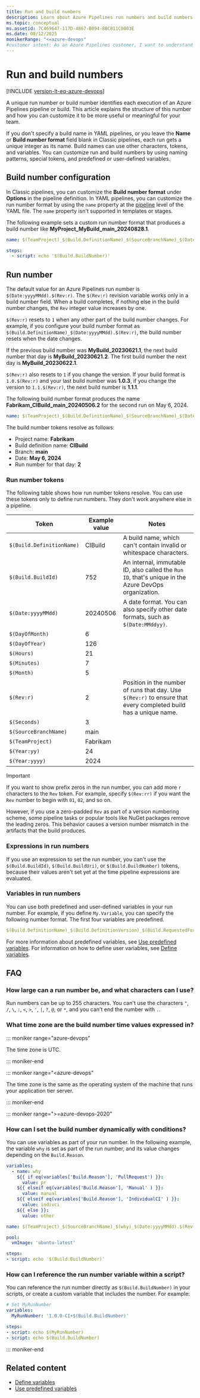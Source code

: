 ```yaml
---
title: Run and build numbers
description: Learn about Azure Pipelines run numbers and build numbers and how you can configure them in your pipelines.
ms.topic: conceptual
ms.assetid: 7C469647-117D-4867-B094-8BC811C0003E
ms.date: 08/12/2025
monikerRange: "<=azure-devops"
#customer intent: As an Azure Pipelines customer, I want to understand the composition of run numbers so I can customize them to be more meaningful and useful for my team.
---
```


# Run and build numbers

[!INCLUDE [version-lt-eq-azure-devops](../../includes/version-lt-eq-azure-devops.md)]

A unique run number or build number identifies each execution of an Azure Pipelines pipeline or build. This article explains the structure of this number and how you can customize it to be more useful or meaningful for your team.

If you don't specify a build name in YAML pipelines, or you leave the **Name** or **Build number format** field blank in Classic pipelines, each run gets a unique integer as its name. Build names can use other characters, tokens, and variables. You can customize run and build numbers by using naming patterns, special tokens, and predefined or user-defined variables.

## Build number configuration

In Classic pipelines, you can customize the **Build number format** under **Options** in the pipeline definition. In YAML pipelines, you can customize the run number format by using the `name` property at the [pipeline](/azure/devops/pipelines/yaml-schema/pipeline) level of the YAML file. The `name` property isn't supported in templates or stages.

The following example sets a custom run number format that produces a build number like **MyProject_MyBuild_main_20240828.1**.

```yaml
name: $(TeamProject)_$(Build.DefinitionName)_$(SourceBranchName)_$(Date:yyyyMMdd).$(Rev:r)

steps:
  - script: echo '$(Build.BuildNumber)'
```

## Run number

The default value for an Azure Pipelines run number is `$(Date:yyyyMMdd).$(Rev:r)`. The `$(Rev:r)` revision variable works only in a build number field. When a build completes, if nothing else in the build number changes, the `Rev` integer value increases by one.

`$(Rev:r)` resets to `1` when any other part of the build number changes. For example, if you configure your build number format as `$(Build.DefinitionName)_$(Date:yyyyMMdd).$(Rev:r)`, the build number resets when the date changes.

If the previous build number was **MyBuild_20230621.1**, the next build number that day is **MyBuild_20230621.2**. The first build number the next day is **MyBuild_20230622.1**.

`$(Rev:r)` also resets to `1` if you change the version. If your build format is `1.0.$(Rev:r)` and your last build number was **1.0.3**, if you change the version to `1.1.$(Rev:r)`, the next build number is **1.1.1**.

The following build number format produces the name **Fabrikam_CIBuild_main_20240506.2** for the second run on May 6, 2024.

```yaml
name: $(TeamProject)_$(Build.DefinitionName)_$(SourceBranchName)_$(Date:yyyyMMdd).$(Rev:r)
```

The build number tokens resolve as follows:

- Project name: **Fabrikam**
- Build definition name: **CIBuild**
- Branch: **main**
- Date: **May 6, 2024**
- Run number for that day: **2**

### Run number tokens

The following table shows how run number tokens resolve. You can use these tokens only to define run numbers. They don't work anywhere else in a pipeline.

| Token | Example value | Notes |
| ----- | -------------- | ----------- |
| `$(Build.DefinitionName)` | CIBuild | A build name, which can't contain invalid or whitespace characters.|
| `$(Build.BuildId)` | 752 | An internal, immutable ID, also called the `Run ID`, that's unique in the Azure DevOps organization.|
| `$(Date:yyyyMMdd)` | 20240506 | A date format. You can also specify other date formats, such as `$(Date:MMddyy)`. |
| `$(DayOfMonth)` | 6 ||
| `$(DayOfYear)` | 126 ||
| `$(Hours)` | 21 ||
| `$(Minutes)` | 7 ||
| `$(Month)` | 5 ||
| `$(Rev:r)` | 2 | Position in the number of runs that day. Use `$(Rev:r)` to ensure that every completed build has a unique name. |
| `$(Seconds)` | 3 ||
| `$(SourceBranchName)` | main ||
| `$(TeamProject)` | Fabrikam ||
| `$(Year:yy)` | 24 ||
| `$(Year:yyyy)` | 2024 ||

>[!IMPORTANT]
>If you want to show prefix zeros in the run number, you can add more `r` characters to the `Rev` token. For example, specify `$(Rev:rr)` if you want the `Rev` number to begin with `01`, `02`, and so on.
>
>However, if you use a zero-padded `Rev` as part of a version numbering scheme, some pipeline tasks or popular tools like NuGet packages remove the leading zeros. This behavior causes a version number mismatch in the artifacts that the build produces.

### Expressions in run numbers

If you use an expression to set the run number, you can't use the `$(Build.BuildId)`, `$(Build.BuildUri)`, or `$(Build.BuildNumber)` tokens, because their values aren't set yet at the time pipeline expressions are evaluated.

### Variables in run numbers

You can use both predefined and user-defined variables in your run number. For example, if you define `My.Variable`, you can specify the following number format. The first four variables are predefined.

```yaml
$(Build.DefinitionName)_$(Build.DefinitionVersion)_$(Build.RequestedFor)_$(Build.BuildId)_$(My.Variable)
```

For more information about predefined variables, see [Use predefined variables](../build/variables.md). For information on how to define user variables, see [Define variables](variables.md).

## FAQ

<!-- BEGINSECTION class="md-qanda" -->

### How large can a run number be, and what characters can I use?

Run numbers can be up to 255 characters. You can't use the characters `"`, `/`, `\`, `:`, `<`, `>`, `'`, `|`, `?`, `@`, or `*`, and you can't end the number with `.`.

### What time zone are the build number time values expressed in?

::: moniker range="azure-devops"

The time zone is UTC.

::: moniker-end

::: moniker range="<azure-devops"

The time zone is the same as the operating system of the machine that runs your application tier server.

::: moniker-end

::: moniker range=">=azure-devops-2020"

### How can I set the build number dynamically with conditions?

You can use variables as part of your run number. In the following example, the variable `why` is set as part of the run number, and its value changes depending on the `Build.Reason`.

```yaml
variables:
  - name: why
    ${{ if eq(variables['Build.Reason'], 'PullRequest') }}:
      value: pr
    ${{ elseif eq(variables['Build.Reason'], 'Manual' ) }}:
      value: manual
    ${{ elseif eq(variables['Build.Reason'], 'IndividualCI' ) }}:
      value: indivci
    ${{ else }}:
      value: other

name: $(TeamProject)_$(SourceBranchName)_$(why)_$(Date:yyyyMMdd).$(Rev:r)

pool:
  vmImage: 'ubuntu-latest'

steps:
- script: echo '$(Build.BuildNumber)'
```

### How can I reference the run number variable within a script?

You can reference the run number directly as `$(Build.BuildNumber)` in your scripts, or create a custom variable that includes the number. For example:

```yaml
# Set MyRunNumber
variables: 
  MyRunNumber: '1.0.0-CI+$(Build.BuildNumber)'

steps:
- script: echo $(MyRunNumber)
- script: echo $(Build.BuildNumber)
```

::: moniker-end

<!-- ENDSECTION -->
## Related content

- [Define variables](variables.md)
- [Use predefined variables](../build/variables.md)